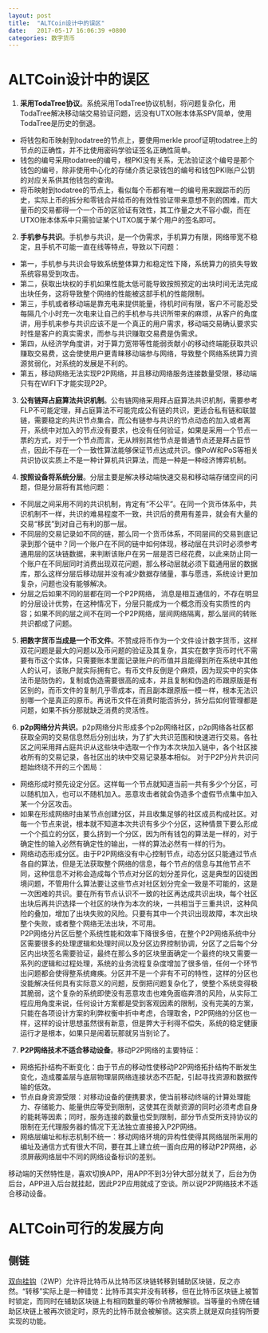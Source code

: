 ```yaml
---
layout: post
title:  "ALTCoin设计中的误区"
date:   2017-05-17 16:06:39 +0800
categories: 数字货币
---
```



# ALTCoin设计中的误区
1. **采用TodaTree协议**。系统采用TodaTree协议机制，将问题复杂化，用TodaTree解决移动端交易验证问题，远没有UTXO账本体系SPV简单，使用TodaTree是历史的倒退。
  - 将钱包和币映射到todatree的节点上，要使用merkle proof证明todatree上的节点的正确性，并不比使用密码学验证签名正确性简单。
  - 钱包的编号采用todatree的编号，根PKI没有关系，无法验证这个编号是那个钱包的编号，除非使用中心化的存储介质记录钱包的编号和钱包PKI账户公钥的对应关系供其他钱包的查询。
  - 将币映射到todatree的节点上，看似每个币都有唯一的编号用来跟踪币的历史，实际上币的拆分和零钱合并给币的有效性验证带来意想不到的困难，而大量币的交易都得一个一个币的区验证有效性，其工作量之大不容小觑，而在UTXO账本体系中只需验证某个UTXO属于某个用户的签名即可。

2. **手机参与共识**。手机参与共识，是一个伪需求，手机算力有限，网络带宽不稳定，且手机不可能一直在线等特点，导致以下问题：
  - 第一，手机参与共识会导致系统整体算力和稳定性下降，系统算力的损失导致系统容易受到攻击。
  - 第二，获取出块权的手机如果性能太低可能导致按照预定的出块时间无法完成出块任务，这将导致整个网络的性能被这部手机的性能限制。
  - 第三，手机或者移动端是靠充电来提供能量，待机时间有限，客户不可能忍受每隔几个小时充一次电来让自己的手机参与共识所带来的麻烦，从客户的角度讲，用手机来参与共识应该不是一个真正的用户需求，移动端交易确认要求实时性是客户的真实需求，而参与共识赚取交易费是伪需求。
  - 第四，从经济学角度讲，对于算力宽带等性能弱贡献小的移动终端能获取共识赚取交易费，这会使使用户更青睐移动端参与网络，导致整个网络系统算力资源贫弱化，对系统的发展是不利的。
  - 第五，移动网络无法实现P2P网络，并且移动网络服务连接数量受限，移动端只有在WIFI下才能实现P2P。

3. **公有链拜占庭算法共识机制**。公有链网络采用拜占庭算法共识机制，需要参考FLP不可能定理，拜占庭算法不可能完成公有链的共识，更适合私有链和联盟链，需要稳定的共识节点集合，而公有链参与共识的节点动态的加入或者离开，系统中对加入的节点没有要求，也没有任何验证，如果是采用一个节点一票的方式，对于一个节点而言，无从辨别其他节点是普通节点还是拜占庭节点，因此不存在一个一致性算法能够保证节点达成共识。像PoW和PoS等相关共识协议实质上不是一种计算机共识算法，而是一种是一种经济博弈机制。

4. **按照设备将系统分层**。分层主要是解决移动端快速交易和移动端存储空间的问题，但是分层将有其他问题：
  - 不同层之间采用不同的共识机制，肯定有“不公平”。在同一个货币体系中，共识机制不一样，共识的难易程度不一致，共识后的费用有差异，就会有大量的交易“移民”到对自己有利的那一层。
  - 不同层的交易记录如不同的链，那么同一个货币体系，不同层间的交易到底记录到那个链中？同一个账户在不同的链中如何体现，移动层在共识时必须参考通用层的区块链数据，来判断该账户在另一层是否已经花费，以此来防止同一个账户在不同层同时消费出现双花问题，那么移动层就必须下载通用层的数据库，那么这样分层后移动层并没有减少数据存储量，事与愿违，系统设计更加复杂，问题也没有能够解决。
  - 分层之后如果不同的层都在同一个P2P网络， 消息是相互通信的，不存在明显的分层设计优势，在这种情况下，分层只能成为一个概念而没有实质性的内容；如果不同的层之间不在同一个P2P网络，层间网络隔离，那么层间的转账共识都成了问题。  

5. **把数字货币当成是一个币文件**。不赞成将币作为一个文件设计数字货币，这样双花问题是最大的问题以及币问题的验证及其复杂，其实在数字货币时代不需要有币这个实体，只需要账本里面记录账户的币值并且能得到所在系统中其他人的认可，该账户就实际拥有它。有币文件反倒是个麻烦，因为现实中的实体法币是防伪的，复制或伪造需要很高的成本，并且复制和伪造的币跟原版是有区别的，而币文件的复制几乎零成本，而且副本跟原版一模一样，根本无法识别哪一个是真正的原币。再说币文件在消费时能否拆分，拆分后如何管理都是问题，如果不拆分那就缺乏消费的灵活性。  

6. **p2p网络分片共识**。p2p网络分片形成多个p2p网络社区，p2p网络各社区都获取全网的交易信息然后分别出块，为了扩大共识范围和快速进行交易。各社区之间采用拜占庭共识从这些块中选取一个作为本次块加入链中，各个社区接收所有的交易记录，各社区出的块中交易记录基本相似。
对于P2P分片共识问题始终绕不开的三个困局：
  - 网络形成时预先设定分区。这样每一个节点就知道当前一共有多少个分区，可以随机加入，也可以不随机加入。恶意攻击者就会伪造多个虚假节点集中加入某一个分区攻击。
  - 如果在形成网络时由某节点创建分区，并且收集足够的社区成员构成社区。对每一个节点来说，根本就不知道本次共识有多少个分区，这种情景下要么形成一个个孤立的分区，要么挤到一个分区，因为所有钱包的算法是一样的，对于确定性的输入必然有确定性的输出，一样的算法必然有一样的行为。
  -  网络动态形成分区。由于P2P网络没有中心控制节点，动态分区只能通过节点各自的算法，但是无法获取整个网络的信息，每个节点的信息与其他节点不同，这种信息不对称会造成每个节点对分区的划分差异化，这是典型的囚徒困境问题，不管用什么算法要让这些节点对社区划分完全一致是不可能的，这是一次困难的共识。要在所有节点认识不一致的社区再达成共识出块，每个社区出块后再共识选择一个社区的块作为本次的块，一共相当于三重共识，这种风险的叠加，增加了出块失败的风险。只要有其中一个共识出现故障，本次出块整个失败，或者整个网络无法出块，不可用。  
P2P网络分片区后整个系统性能和效率下降很多倍，在整个P2P网络系统中分区需要很多的处理逻辑和处理时间以及分区边界控制协调，分区了之后每个分区内出块签名需要验证，最终在那么多的区块里面确定一个最终的块又需要一系列的逻辑和过程处理，系统的业务流程复杂度增加了很多倍，任何一个环节出问题都会使得整系统瘫痪。分区并不是一个非有不可的特性，这样的分区也没能解决任何具有实际意义的问题，反倒把问题复杂化了，使整个系统变得极其脆弱，这个复杂的系统即使没有恶意攻击也难免面临奔溃的风险，从实际工程应用角度来说，任何设计方案都是受到客观因素的限制，没有完美的方案，只能在各项设计方案的利弊权衡中折中考虑，合理取舍，P2P网络的分区也一样，这样的设计思想虽然很有新意，但是弊大于利得不偿失，系统的稳定健康运行才是根本，如果只是闹着玩那就另当别论了。

7. **P2P网络技术不适合移动设备**。移动P2P网络的主要特征：
  - 网络拓扑结构不断变化：由于节点的移动性使移动P2P网络拓扑结构不断发生变化，造成覆盖层与底层物理层网络连接状态不匹配，引起寻找资源和数据传输的低效。
  - 节点自身资源受限：对移动设备的便携要求，使当前移动终端的计算处理能力、存储能力、能量供应等受到限制，这使其在贡献资源的同时必须考虑自身的能耗等因素；同时，服务连接的数量也受到限制，部分节点受所支持协议的限制在无代理服务器的情况下无法独立直接接入P2P网络。
  - 网络层编址和标志机制不统一：移动网络环境的异构性使得其网络层所采用的编址及通信方式有很大不同，要在其上建立统一面向应用的移动P2P网络，必须屏蔽网络层中不同的网络设备标识的差别。  

移动端的天然特性是，喜欢切换APP，用APP不到3分钟大部分就关了，后台为伪后台，APP进入后台就挂起，因此P2P应用就成了空谈。所以说P2P网络技术不适合移动设备。



# ALTCoin可行的发展方向  
## 侧链  
[双向挂钩](http://www.8btc.com/sidechains-drivechains-and-rsk-2-way-peg-design)（2WP）允许将比特币从比特币区块链转移到辅助区块链，反之亦然。“转移”实际上是一种错觉：比特币其实并没有转移，但在比特币区块链上被暂时锁定，而同时在辅助区块链上有相同数量的等价令牌被解锁。当等量的令牌在辅助区块链上被再次锁定时，原先的比特币就会被解锁。这实质上就是双向挂钩所要实现的功能。  

